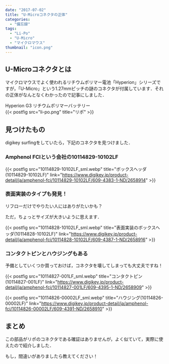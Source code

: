```yaml
---
date: "2017-07-02"
title: "U-Microコネクタの正体"
categories:
  - "備忘録"
tags:
  - "Li-Po"
  - "U-Micro"
  - "マイクロマウス"
thumbnail: "icon.png"
---
```


## U-Microコネクタとは

マイクロマウスでよく使われるリチウムポリマー電池「Hyperion」シリーズですが，「U-Micro」という1.27mmピッチの謎のコネクタが付属しています．それの正体がなんとなくわかったので記事にしました．

Hyperion G3 リチウムポリマーバッテリー  
{{< postfig src="li-po.png" title="リポ" >}}

<!--more-->

## 見つけたもの

digikey surfingをしていたら，下記のコネクタを見つけました．

### Amphenol FCIという会社の10114829-10102LF

{{< postfig src="10114829-10102LF_sml.webp" title="ボックスヘッダ(10114829-10102LF)" link="https://www.digikey.jp/product-detail/ja/amphenol-fci/10114829-10102LF/609-4383-1-ND/2658914" >}}

### 表面実装のタイプも発見！

リフローだけでやりたい人にはありがたいかも？

ただ，ちょっとサイズが大きいように思えます．

{{< postfig src="10114828-10102LF_sml.webp" title="表面実装のボックスヘッダ(10114828-10102LF)" link="https://www.digikey.jp/product-detail/ja/amphenol-fci/10114828-10102LF/609-4387-1-ND/2658916" >}}



### コンタクトピンとハウジングもある

予備としていくつか買っておけば，コネクタを壊してしまっても大丈夫ですね！

{{< postfig src="10114827-001LF_sml.webp" title="コンタクトピン(10114827-001LF)" link="https://www.digikey.jp/product-detail/ja/amphenol-fci/10114827-001LF/609-4395-1-ND/2658909" >}}

{{< postfig src="10114826-00002LF_sml.webp" title="ハウジング(10114826-00002LF)" link="https://www.digikey.jp/product-detail/ja/amphenol-fci/10114826-00002LF/609-4391-ND/2658910" >}}

## まとめ


この部品がリポのコネクタである確証はありませんが，よく似ていて，実際に使えたので紹介しました．

もし，間違いがありましたら教えてください！
